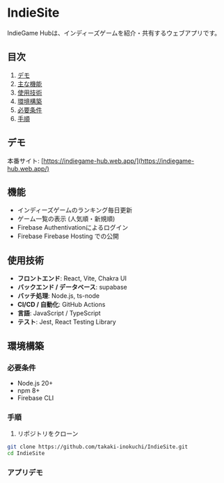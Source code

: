 # IndieSite

IndieGame Hubは、インディーズゲームを紹介・共有するウェブアプリです。


## 目次

1. [デモ](#デモ)
2. [主な機能](#主な機能)
3. [使用技術](#使用技術)
4. [環境構築](#環境構築)
5. [必要条件](#必要条件)
6. [手順](#手順)


## デモ
本番サイト: [https://indiegame-hub.web.app/](https://indiegame-hub.web.app/)

## 機能
- インディーズゲームのランキング毎日更新
- ゲーム一覧の表示 (人気順・新規順)
- Firebase Authentivationによるログイン
- Firebase Firebase Hosting での公開

## 使用技術
- **フロントエンド**: React, Vite, Chakra UI
- **バックエンド / データベース**: supabase
- **バッチ処理**: Node.js, ts-node
- **CI/CD / 自動化**: GitHub Actions
- **言語**: JavaScript / TypeScript
- **テスト**: Jest, React Testing Library

## 環境構築

### 必要条件
- Node.js 20+
- npm 8+
- Firebase CLI

### 手順
1. リポジトリをクローン
```bash
git clone https://github.com/takaki-inokuchi/IndieSite.git
cd IndieSite
```

### アプリデモ